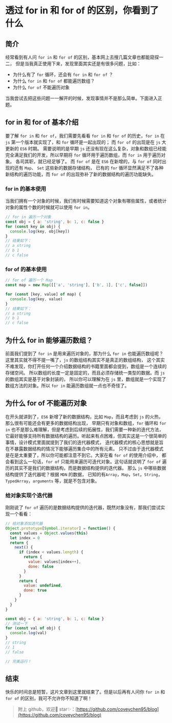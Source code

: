 # 透过 for in 和 for of 的区别，你看到了什么

## 简介
经常看到有人问 `for in` 和 `for of` 的区别，基本网上去搜几篇文章也都能窥探一二，
但是当我真正使用下来，发现里面其实还是有很多问题，比如：

- 为什么有了 `for` 循环，还会有 `for in` 和 `for of` ？
- 为什么 `for in` 和 `for of` 都能遍历数组？
- 为什么 `for of` 不能遍历对象

当我尝试去把这些问题一一解开的时候，发现事情并不是那么简单。下面进入正题。

## for in 和 for of 基本介绍

要了解 `for in` 和 `for of`，我们需要先看看 `for in` 和 `for of` 的历史，`for in` 在 `js` 第一个版本就实现了，和 `for` 循环是一起出现的；
而 `for of` 的出现是在 `js` 大更新的 `ES6` 时期。
需要说明的是早期 `js` 还没有现在这么复杂，对象和数组已经能完全满足我们的开发，所以早期将 `for` 循环用于遍历数组，而 `for in` 用于遍历对象。
各司其职，就已经足够了。
而 `for of` 是在 `ES6` 在新增的，与 `for of` 同时出现的还有 `Map`、 `Set` 这些新的数据存储结构，
已有的 `for` 循环显然满足不了各种新结构的遍历功能，而 `for of` 的出现弥补了新的数据结构的遍历功能缺失。

### for in 的基本使用

当我们拥有一个对象的时候，我们有时候需要知道这个对象有哪些属性，或者统计对象的属性个数的时候就可以使用 `for in`。

```javascript
// for in 遍历一个对象
const obj = { a: 'string', b: 1, c: false }
for (const key in obj) {
  console.log(key, obj[key])
}
// 结果如下：
// a string
// b 1
// c false
```

### for of 的基本使用

```javascript
// for of 遍历一个 Map
const map = new Map([['a', 'string'], ['b', 1], ['c', false]])

for (const [key, value] of map) {
  console.log(key, value)
}
// 结果如下：
// a string
// b 1
// c false
```

## 为什么 for in 能够遍历数组？

前面我们提到了 `for in` 是用来遍历对象的，那为什么 `for in` 也能遍历数组呢？
这里其实就不得不提一嘴了，`js` 的数组结构其实不是真正的数组结构，
这个其实不难发现，你打开任何一个介绍数据结构的书籍里面都会提到，数组是一个连续的存储空间。
所以数组的长度一定是固定的，而且必须存储统一类型的数据。而 `js` 的数组其实是基于对象封装的，
所以你可以理解为在 `js` 里，数组就是一个实现了数组方法的对象。所以 `for in` 能遍历数组就一点也不奇怪了。

## 为什么 for of 不能遍历对象

在开头就讲到了，`ES6` 新增了新的数据结构，比如 `Map`，而且考虑到 `js` 的火热，那么很有可能还会有更多的数据结构出现，
早期只有对象和数组，`for` 循环和 `for in` 也不是那么难理解，但是考虑到后续的拓展性，我们需要一种新的迭代方法，
它最好能够支持所有数据结构的遍历。听起来有点困难，但其实这是一个很简单的事情，设计模式里面就提到了我们的迭代器模式，
迭代器模式的核心思想就是旨在不暴露数据结构的情况下能够遍历集合中的所有元素。
只不过由于迭代器模式是在是太重要了，所以你可能都注意不到它。大家在看 `for of` 的使用介绍中，
都会看到这么一句话，`for of` 只能用来遍历可迭代对象。这句话就说明了 `for of` 遍历的其实不是我们的数据结构，而是数据结构提供的迭代器。
那么 `js` 中哪些数据结构提供了迭代器呢？根据 `MDN` 的数据，
已知的有`Array`，`Map`，`Set`，`String`，`TypedArray`，`arguments` 等，就是不包含对象。

### 给对象实现个迭代器

刚刚说了 `for of` 遍历的是数据结构提供的迭代器，既然对象没有，那我们尝试实现一个看看：

```javascript
// 给对象添加迭代器
Object.prototype[Symbol.iterator] = function() {
  const values = Object.values(this)
  let index = 0
  return {
    next() {
      if (index < values.length) {
        return {
          value: values[index++],
          done: false
        }
      }
      return {
        value: undefined,
        done: true
      }
    }
  }
}

const obj = { a: 'string', b: 1, c: false }
// 测试一下
for (const val of obj) {
  console.log(val)
}
// string
// 1
// false

// 完美运行！
```
## 结束

快乐的时间总是短暂，这片文章到这里就结束了。但是以后再有人问你 `for in` 和 `for of` 的区别，我可不允许你不知道了啊！

> 附上 github，欢迎👏 star✨：[https://github.com/coveychen95/blog](https://github.com/coveychen95/blog)